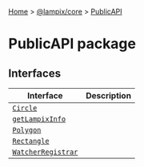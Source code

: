 [Home](./index) &gt; [@lampix/core](./core.md) &gt; [PublicAPI](./core.publicapi.md)

# PublicAPI package

## Interfaces

|  Interface | Description |
|  --- | --- |
|  [`Circle`](./core.publicapi.circle.md) |  |
|  [`getLampixInfo`](./core.publicapi.getlampixinfo.md) |  |
|  [`Polygon`](./core.publicapi.polygon.md) |  |
|  [`Rectangle`](./core.publicapi.rectangle.md) |  |
|  [`WatcherRegistrar`](./core.publicapi.watcherregistrar.md) |  |

